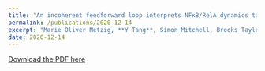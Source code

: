 ```yaml
---
title: "An incoherent feedforward loop interprets NFκB/RelA dynamics to determine TNF-induced necroptosis decisions"
permalink: /publications/2020-12-14
excerpt: "Marie Oliver Metzig, **Y Tang**, Simon Mitchell, Brooks Taylor, Robert Foreman, Roy Wollman, Alexander Hoffmann.<br> Molecular systems biology 16 (12), e9677(2020)"
date: 2020-12-14
---
```


[Download the PDF here](https://github.com/jamestang23/jamestang23.github.io/blob/master/18.pdf)



